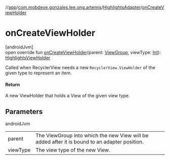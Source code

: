 //[app](../../../index.md)/[com.mobdeve.gonzales.lee.ong.artemis](../index.md)/[HighlightsAdapter](index.md)/[onCreateViewHolder](on-create-view-holder.md)

# onCreateViewHolder

[androidJvm]\
open override fun [onCreateViewHolder](on-create-view-holder.md)(parent: [ViewGroup](https://developer.android.com/reference/kotlin/android/view/ViewGroup.html), viewType: [Int](https://kotlinlang.org/api/latest/jvm/stdlib/kotlin/-int/index.html)): [HighlightsViewHolder](../-highlights-view-holder/index.md)

Called when RecyclerView needs a new <code>RecyclerView.ViewHolder</code> of the given type to represent an item.

#### Return

A new ViewHolder that holds a View of the given view type.

## Parameters

androidJvm

| | |
|---|---|
| parent | The ViewGroup into which the new View will be added after it is bound to an adapter position. |
| viewType | The view type of the new View. |
